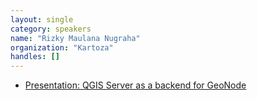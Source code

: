 ```yaml
---
layout: single
category: speakers
name: "Rizky Maulana Nugraha"
organization: "Kartoza"
handles: []
---
```

- [Presentation: QGIS Server as a backend for GeoNode](https://drive.google.com/open?id=0Bxd6Lf4zecvZY1p1MGhMeVFOLUE)
